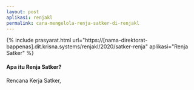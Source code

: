```yaml
---
layout: post
aplikasi: renjakl
permalink: cara-mengelola-renja-satker-di-renjakl
---
```


{% include prasyarat.html 
    url="https://[nama-direktorat-bappenas].dit.krisna.systems/renjakl/2020/satker-renja"
    aplikasi="Renja Satker"
%}

#### Apa itu Renja Satker?

Rencana Kerja Satker, 

